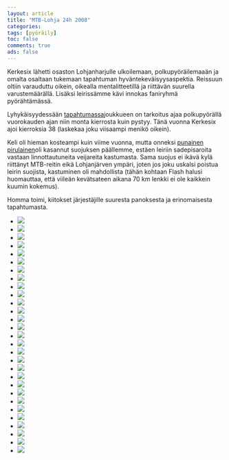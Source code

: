 ```yaml
--- 
layout: article 
title: "MTB-Lohja 24h 2008" 
categories: 
tags: [pyöräily]
toc: false 
comments: true 
ads: false 
--- 
```


Kerkesix lähetti osaston Lohjanharjulle ulkoilemaan, polkupyöräilemaaän
ja omalta osaltaan tukemaan tapahtuman hyväntekeväisyysaspektia.
Reissuun oltiin varauduttu oikein, oikealla mentalitteetillä ja
riittävän suurella varustemäärällä. Lisäksi leirissämme kävi innokas
faniryhmä pyörähtämässä.

Lyhykäisyydessään
[tapahtumassa](http://www.mtb-lohja.com/joomla/index.php?option=com_content&task=section&id=1&Itemid=33)joukkueen
on tarkoitus ajaa polkupyörällä vuorokauden ajan niin monta kierrosta
kuin pystyy. Tänä vuonna Kerkesix ajoi kierroksia 38 (laskekaa joku
viisaampi menikö oikein).

Keli oli hieman kosteampi kuin viime vuonna, mutta onneksi [punainen
pirulainen](http://www.reddevil.fi/)oli kasannut suojuksen päällemme,
estäen leiriin sadepisaroita vastaan linnottautuneita veijareita
kastumasta. Sama suojus ei ikävä kylä riittänyt MTB-reitin eikä
Lohjanjärven ympäri, joten jos joku uskalsi poistua leirin suojista,
kastuminen oli mahdollista (tähän kohtaan Flash halusi huomauttaa, että
viileän kevätsateen aikana 70 km lenkki ei ole kaikkein kuumin kokemus).

Homma toimi, kiitokset järjestäjille suuresta panoksesta ja
erinomaisesta tapahtumasta.

<div class="image-gallery">

-   [![](/Media/Default/ImageGalleries/mtb-Lohja-24h-2008/Thumbnails/20080517Lohja24%20019.jpg)](/Media/Default/ImageGalleries/mtb-Lohja-24h-2008/20080517Lohja24%20019.jpg)
-   [![](/Media/Default/ImageGalleries/mtb-Lohja-24h-2008/Thumbnails/20080517Lohja24%20031.jpg)](/Media/Default/ImageGalleries/mtb-Lohja-24h-2008/20080517Lohja24%20031.jpg)
-   [![](/Media/Default/ImageGalleries/mtb-Lohja-24h-2008/Thumbnails/20080517Lohja24%20046.jpg)](/Media/Default/ImageGalleries/mtb-Lohja-24h-2008/20080517Lohja24%20046.jpg)
-   [![](/Media/Default/ImageGalleries/mtb-Lohja-24h-2008/Thumbnails/20080517Lohja24%20074.jpg)](/Media/Default/ImageGalleries/mtb-Lohja-24h-2008/20080517Lohja24%20074.jpg)
-   [![](/Media/Default/ImageGalleries/mtb-Lohja-24h-2008/Thumbnails/20080517Lohja24%20086.jpg)](/Media/Default/ImageGalleries/mtb-Lohja-24h-2008/20080517Lohja24%20086.jpg)
-   [![](/Media/Default/ImageGalleries/mtb-Lohja-24h-2008/Thumbnails/20080517Lohja24%20098.jpg)](/Media/Default/ImageGalleries/mtb-Lohja-24h-2008/20080517Lohja24%20098.jpg)
-   [![](/Media/Default/ImageGalleries/mtb-Lohja-24h-2008/Thumbnails/20080517Lohja24%20100.jpg)](/Media/Default/ImageGalleries/mtb-Lohja-24h-2008/20080517Lohja24%20100.jpg)
-   [![](/Media/Default/ImageGalleries/mtb-Lohja-24h-2008/Thumbnails/20080517Lohja24%20102.jpg)](/Media/Default/ImageGalleries/mtb-Lohja-24h-2008/20080517Lohja24%20102.jpg)
-   [![](/Media/Default/ImageGalleries/mtb-Lohja-24h-2008/Thumbnails/20080517Lohja24%20149.jpg)](/Media/Default/ImageGalleries/mtb-Lohja-24h-2008/20080517Lohja24%20149.jpg)
-   [![](/Media/Default/ImageGalleries/mtb-Lohja-24h-2008/Thumbnails/20080517Lohja24%20174.jpg)](/Media/Default/ImageGalleries/mtb-Lohja-24h-2008/20080517Lohja24%20174.jpg)
-   [![](/Media/Default/ImageGalleries/mtb-Lohja-24h-2008/Thumbnails/20080517Lohja24%20182.jpg)](/Media/Default/ImageGalleries/mtb-Lohja-24h-2008/20080517Lohja24%20182.jpg)
-   [![](/Media/Default/ImageGalleries/mtb-Lohja-24h-2008/Thumbnails/20080517Lohja24%20184.jpg)](/Media/Default/ImageGalleries/mtb-Lohja-24h-2008/20080517Lohja24%20184.jpg)
-   [![](/Media/Default/ImageGalleries/mtb-Lohja-24h-2008/Thumbnails/20080517Lohja24%20184b.jpg)](/Media/Default/ImageGalleries/mtb-Lohja-24h-2008/20080517Lohja24%20184b.jpg)
-   [![](/Media/Default/ImageGalleries/mtb-Lohja-24h-2008/Thumbnails/20080517Lohja24%20184c.jpg)](/Media/Default/ImageGalleries/mtb-Lohja-24h-2008/20080517Lohja24%20184c.jpg)
-   [![](/Media/Default/ImageGalleries/mtb-Lohja-24h-2008/Thumbnails/20080517Lohja24%20184d.jpg)](/Media/Default/ImageGalleries/mtb-Lohja-24h-2008/20080517Lohja24%20184d.jpg)
-   [![](/Media/Default/ImageGalleries/mtb-Lohja-24h-2008/Thumbnails/20080517Lohja24%20196.jpg)](/Media/Default/ImageGalleries/mtb-Lohja-24h-2008/20080517Lohja24%20196.jpg)
-   [![](/Media/Default/ImageGalleries/mtb-Lohja-24h-2008/Thumbnails/20080517Lohja24%20207.jpg)](/Media/Default/ImageGalleries/mtb-Lohja-24h-2008/20080517Lohja24%20207.jpg)
-   [![](/Media/Default/ImageGalleries/mtb-Lohja-24h-2008/Thumbnails/20080517Lohja24%20212.jpg)](/Media/Default/ImageGalleries/mtb-Lohja-24h-2008/20080517Lohja24%20212.jpg)
-   [![](/Media/Default/ImageGalleries/mtb-Lohja-24h-2008/Thumbnails/20080517Lohja24%20225.jpg)](/Media/Default/ImageGalleries/mtb-Lohja-24h-2008/20080517Lohja24%20225.jpg)
-   [![](/Media/Default/ImageGalleries/mtb-Lohja-24h-2008/Thumbnails/20080517Lohja24%20234.jpg)](/Media/Default/ImageGalleries/mtb-Lohja-24h-2008/20080517Lohja24%20234.jpg)
-   [![](/Media/Default/ImageGalleries/mtb-Lohja-24h-2008/Thumbnails/20080517Lohja24%20240.jpg)](/Media/Default/ImageGalleries/mtb-Lohja-24h-2008/20080517Lohja24%20240.jpg)
-   [![](/Media/Default/ImageGalleries/mtb-Lohja-24h-2008/Thumbnails/20080517Lohja24%20246.jpg)](/Media/Default/ImageGalleries/mtb-Lohja-24h-2008/20080517Lohja24%20246.jpg)
-   [![](/Media/Default/ImageGalleries/mtb-Lohja-24h-2008/Thumbnails/20080517Lohja24%20248.jpg)](/Media/Default/ImageGalleries/mtb-Lohja-24h-2008/20080517Lohja24%20248.jpg)
-   [![](/Media/Default/ImageGalleries/mtb-Lohja-24h-2008/Thumbnails/20080517Lohja24%20251.jpg)](/Media/Default/ImageGalleries/mtb-Lohja-24h-2008/20080517Lohja24%20251.jpg)
-   [![](/Media/Default/ImageGalleries/mtb-Lohja-24h-2008/Thumbnails/20080517Lohja24%20257.jpg)](/Media/Default/ImageGalleries/mtb-Lohja-24h-2008/20080517Lohja24%20257.jpg)
-   [![](/Media/Default/ImageGalleries/mtb-Lohja-24h-2008/Thumbnails/20080517Lohja24%20257b.jpg)](/Media/Default/ImageGalleries/mtb-Lohja-24h-2008/20080517Lohja24%20257b.jpg)
-   [![](/Media/Default/ImageGalleries/mtb-Lohja-24h-2008/Thumbnails/20080517Lohja24%20276.jpg)](/Media/Default/ImageGalleries/mtb-Lohja-24h-2008/20080517Lohja24%20276.jpg)
-   [![](/Media/Default/ImageGalleries/mtb-Lohja-24h-2008/Thumbnails/20080517Lohja24%20386.jpg)](/Media/Default/ImageGalleries/mtb-Lohja-24h-2008/20080517Lohja24%20386.jpg)
-   [![](/Media/Default/ImageGalleries/mtb-Lohja-24h-2008/Thumbnails/20080517Lohja24%20389.jpg)](/Media/Default/ImageGalleries/mtb-Lohja-24h-2008/20080517Lohja24%20389.jpg)

</div>
